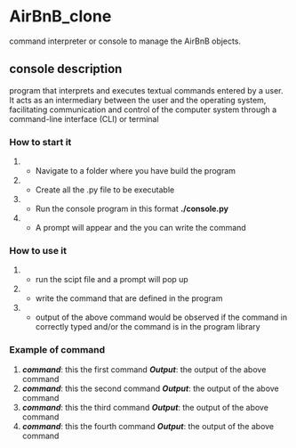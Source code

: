 # AirBnB_clone
command interpreter or console to manage the AirBnB objects.

## console description
 program that interprets and executes textual commands entered by a user. It acts as an intermediary between the user and the operating system, facilitating communication and control of the computer system through a command-line interface (CLI) or terminal

### How to start it
1. - Navigate to a folder where you have build the program
2. - Create all the .py file to be executable
3. - Run the console program in this format **./console.py**
4. - A prompt will appear and the you can write the command

### How to use it
1. - run the scipt file and a prompt will pop up
2. - write the command that are defined in the program
3. - output of the above command would be observed if the command in correctly typed and/or the command is in the program library

### Example of command
1. ***command***: this the first command
   ***Output***: the output of the above command
2.  ***command***: this the second command
   ***Output***: the output of the above command
3.  ***command***: this the third command
   ***Output***: the output of the above command
4.  ***command***: this the fourth command
   ***Output***: the output of the above command
